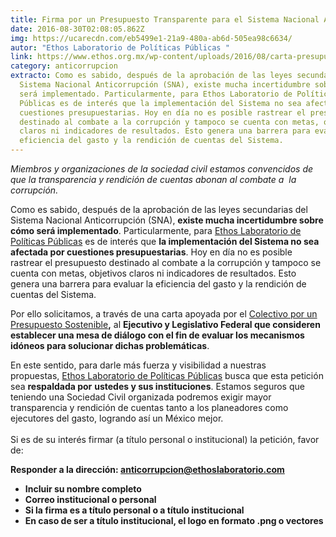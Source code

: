 ```yaml
---
title: Firma por un Presupuesto Transparente para el Sistema Nacional Anticorrupción
date: 2016-08-30T02:08:05.862Z
img: https://ucarecdn.com/eb5499e1-21a9-480a-ab6d-505ea98c6634/
autor: "Ethos Laboratorio de Políticas Públicas "
link: https://www.ethos.org.mx/wp-content/uploads/2016/08/carta-presupuesto-transparente-SHCP.pdf
category: anticorrupcion
extracto: Como es sabido, después de la aprobación de las leyes secundarias del
  Sistema Nacional Anticorrupción (SNA), existe mucha incertidumbre sobre cómo
  será implementado. Particularmente, para Ethos Laboratorio de Políticas
  Públicas es de interés que la implementación del Sistema no sea afectada por
  cuestiones presupuestarias. Hoy en día no es posible rastrear el presupuesto
  destinado al combate a la corrupción y tampoco se cuenta con metas, objetivos
  claros ni indicadores de resultados. Esto genera una barrera para evaluar la
  eficiencia del gasto y la rendición de cuentas del Sistema.
---
```

*Miembros y organizaciones de la sociedad civil estamos convencidos de que la transparencia y rendición de cuentas abonan al combate a  la corrupción.*



Como es sabido, después de la aprobación de las leyes secundarias del Sistema Nacional Anticorrupción (SNA), **existe mucha incertidumbre sobre cómo será implementado**. Particularmente, para [Ethos Laboratorio de Políticas Públicas](https://ethos.us3.list-manage.com/track/click?u=8c471a900863710cf778bd583&id=74bfb80f36&e=65b50f8791) es de interés que **la implementación del Sistema no sea afectada por cuestiones presupuestarias**. Hoy en día no es posible rastrear el presupuesto destinado al combate a la corrupción y tampoco se cuenta con metas, objetivos claros ni indicadores de resultados. Esto genera una barrera para evaluar la eficiencia del gasto y la rendición de cuentas del Sistema.

Por ello solicitamos, a través de una carta apoyada por el [Colectivo por un Presupuesto Sostenible](https://ethos.us3.list-manage.com/track/click?u=8c471a900863710cf778bd583&id=8e9e05ae6b&e=65b50f8791)**,** al **Ejecutivo y Legislativo Federal que consideren establecer una mesa de diálogo con el fin de evaluar los mecanismos idóneos para solucionar dichas problemáticas**.

En este sentido, para darle más fuerza y visibilidad a nuestras propuestas, [Ethos Laboratorio de Políticas Públicas](https://ethos.us3.list-manage.com/track/click?u=8c471a900863710cf778bd583&id=aed65c0111&e=65b50f8791) busca que esta petición sea **respaldada por** **ustedes y sus instituciones**. Estamos seguros que teniendo una Sociedad Civil organizada podremos exigir mayor transparencia y rendición de cuentas tanto a los planeadores como ejecutores del gasto, logrando así un México mejor.\
\
Si es de su interés firmar (a título personal o institucional) la petición, favor de:

**Responder a la dirección: anticorrupcion@ethoslaboratorio.com**

* **Incluir su nombre completo**
* **Correo institucional o personal**
* **Si la firma es a título personal o a título institucional**
* **En caso de ser a título institucional, el logo en formato .png o vectores**